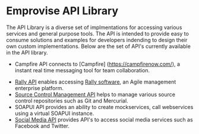 Emprovise API Library
=============

The API Library is a diverse set of implmentations for accessing various services and general purpose tools. The API is intended to provide easy to consume solutions and examples for developers indending to design their own custom implementations. Below are the set of API's currently available in the API library.

* Campfire API connects to [Campfire] (https://campfirenow.com/), a instant real time messaging tool for team collaboration.
+ [Rally API](rally-api/README.md) enables accessing [Rally software](https://www.rallydev.com/), an Agile management enterprise platform.
+ [Source Control Management API](scm-api/README.md) helps to manage various source control repositories such as Git and Mercurial.
+ SOAPUI API provides an ability to create mockservices, call webservices using a virtual SOAPUI instance.
+ [Social Media API](socialmedia-api/README.md) provides API's to access social media services such as Facebook and Twitter.
